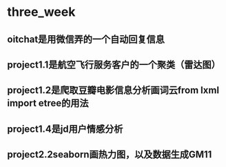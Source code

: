 # three_week
## oitchat是用微信弄的一个自动回复信息
## project1.1是航空飞行服务客户的一个聚类（雷达图）
## project1.2是爬取豆瓣电影信息分析画词云from lxml import etree的用法
## project1.4是jd用户情感分析
## project2.2seaborn画热力图，以及数据生成GM11
